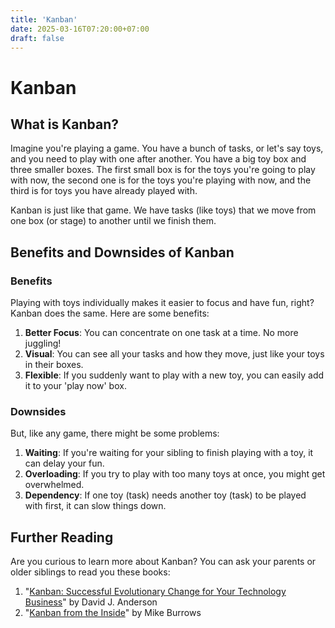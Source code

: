 ```yaml
---
title: 'Kanban'
date: 2025-03-16T07:20:00+07:00
draft: false
---
```


# Kanban

## What is Kanban?

Imagine you're playing a game. You have a bunch of tasks, or let's say toys, and you need to play with one after another. You have a big toy box and three smaller boxes. The first small box is for the toys you're going to play with now, the second one is for the toys you're playing with now, and the third is for toys you have already played with.

Kanban is just like that game. We have tasks (like toys) that we move from one box (or stage) to another until we finish them.

## Benefits and Downsides of Kanban

### Benefits

Playing with toys individually makes it easier to focus and have fun, right? Kanban does the same. Here are some benefits:

1. **Better Focus**: You can concentrate on one task at a time. No more juggling!
2. **Visual**: You can see all your tasks and how they move, just like your toys in their boxes.
3. **Flexible**: If you suddenly want to play with a new toy, you can easily add it to your 'play now' box.

### Downsides

But, like any game, there might be some problems:

1. **Waiting**: If you're waiting for your sibling to finish playing with a toy, it can delay your fun.
2. **Overloading**: If you try to play with too many toys at once, you might get overwhelmed.
3. **Dependency**: If one toy (task) needs another toy (task) to be played with first, it can slow things down.

## Further Reading

Are you curious to learn more about Kanban? You can ask your parents or older siblings to read you these books:

1. "[Kanban: Successful Evolutionary Change for Your Technology Business](https://www.amazon.com/Kanban-Successful-Evolutionary-Technology-Business/dp/0984521402)" by David J. Anderson
2. "[Kanban from the Inside](https://www.amazon.com/Kanban-Inside-Understand-connect-introduce/dp/0985305193)" by Mike Burrows
